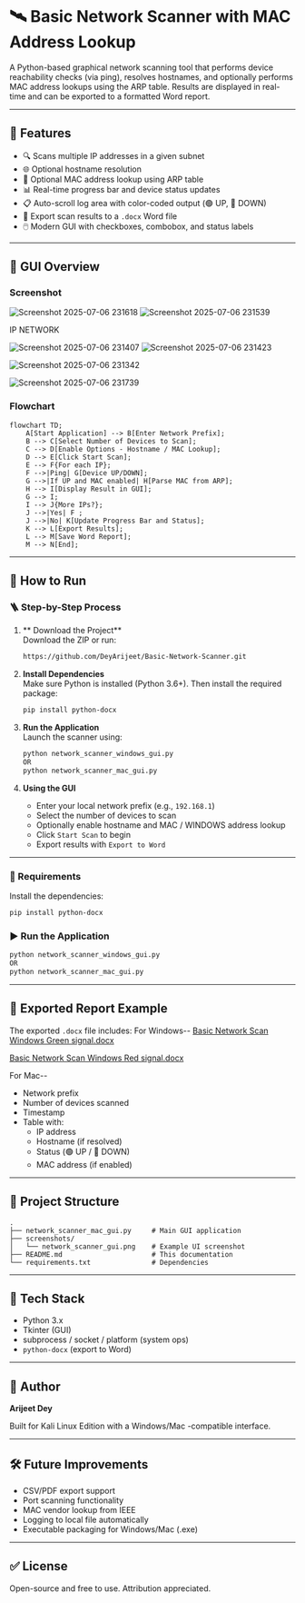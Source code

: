 # 🛰️ Basic Network Scanner with MAC Address Lookup

A Python-based graphical network scanning tool that performs device reachability checks (via ping), resolves hostnames, and optionally performs MAC address lookups using the ARP table. Results are displayed in real-time and can be exported to a formatted Word report.

---

## 📌 Features

- 🔍 Scans multiple IP addresses in a given subnet
- 🌐 Optional hostname resolution
- 🧭 Optional MAC address lookup using ARP table
- 📊 Real-time progress bar and device status updates
- 📋 Auto-scroll log area with color-coded output (🟢 UP, 🔴 DOWN)
- 📁 Export scan results to a `.docx` Word file
- 🖱️ Modern GUI with checkboxes, combobox, and status labels

---

## 🧱 GUI Overview

### Screenshot


![Screenshot 2025-07-06 231618](https://github.com/user-attachments/assets/35679dab-da81-4f54-8020-b36482d657aa)
![Screenshot 2025-07-06 231539](https://github.com/user-attachments/assets/6a6fc7e1-2f0c-409e-af5b-5dd3da0973bf)

IP  NETWORK

![Screenshot 2025-07-06 231407](https://github.com/user-attachments/assets/cd560680-3f50-41bf-8254-ac89441d628e)
![Screenshot 2025-07-06 231423](https://github.com/user-attachments/assets/9c3f44a8-9ce2-433a-a9cc-aa1ff338a4eb)

![Screenshot 2025-07-06 231342](https://github.com/user-attachments/assets/b1e3c56b-86f8-4c85-8089-09121e46b7b1)

![Screenshot 2025-07-06 231739](https://github.com/user-attachments/assets/60f67317-00d0-42b1-b1fc-7f2decec9d0e)

### Flowchart

```mermaid
flowchart TD;
    A[Start Application] --> B[Enter Network Prefix];
    B --> C[Select Number of Devices to Scan];
    C --> D[Enable Options - Hostname / MAC Lookup];
    D --> E[Click Start Scan];
    E --> F{For each IP};
    F -->|Ping| G[Device UP/DOWN];
    G -->|If UP and MAC enabled| H[Parse MAC from ARP];
    H --> I[Display Result in GUI];
    G --> I;
    I --> J{More IPs?};
    J -->|Yes| F ;
    J -->|No| K[Update Progress Bar and Status];
    K --> L[Export Results];
    L --> M[Save Word Report];
    M --> N[End];

```

---

## 🚀 How to Run

### 🪜 Step-by-Step Process

1. ** Download the Project**\
   Download the ZIP or run:

   ```bash
   https://github.com/DeyArijeet/Basic-Network-Scanner.git
   ```

2. **Install Dependencies**\
   Make sure Python is installed (Python 3.6+). Then install the required package:

   ```bash
   pip install python-docx
   ```

3. **Run the Application**\
   Launch the scanner using:

   ```bash
   python network_scanner_windows_gui.py
   OR
   python network_scanner_mac_gui.py
   ```

4. **Using the GUI**

   - Enter your local network prefix (e.g., `192.168.1`)
   - Select the number of devices to scan
   - Optionally enable hostname and MAC / WINDOWS address lookup
   - Click `Start Scan` to begin
   - Export results with `Export to Word`

---

### 🔧 Requirements

Install the dependencies:

```bash
pip install python-docx
```

### ▶️ Run the Application

```bash
python network_scanner_windows_gui.py
OR
python network_scanner_mac_gui.py
```

---

## 📄 Exported Report Example

The exported `.docx` file includes:
For Windows--
[Basic Network Scan Windows Green signal.docx](https://github.com/user-attachments/files/21095175/Basic.Network.Scan.Windows.Green.signal.docx)

[Basic Network Scan Windows Red signal.docx](https://github.com/user-attachments/files/21095174/Basic.Network.Scan.Windows.Red.signal.docx)

For Mac--



- Network prefix
- Number of devices scanned
- Timestamp
- Table with:
  - IP address
  - Hostname (if resolved)
  - Status (🟢 UP / 🔴 DOWN)
  - MAC address (if enabled)

---

## 📂 Project Structure

```
.
├── network_scanner_mac_gui.py     # Main GUI application
├── screenshots/
│   └── network_scanner_gui.png    # Example UI screenshot
├── README.md                      # This documentation
└── requirements.txt               # Dependencies
```

---

## 🧠 Tech Stack

- Python 3.x
- Tkinter (GUI)
- subprocess / socket / platform (system ops)
- `python-docx` (export to Word)

---

## 📌 Author

**Arijeet Dey**

Built for Kali Linux Edition with a Windows/Mac -compatible interface.

---

## 🛠️ Future Improvements

- CSV/PDF export support
- Port scanning functionality
- MAC vendor lookup from IEEE
- Logging to local file automatically
- Executable packaging for Windows/Mac (.exe)

---

## ✅ License

Open-source and free to use. Attribution appreciated.


